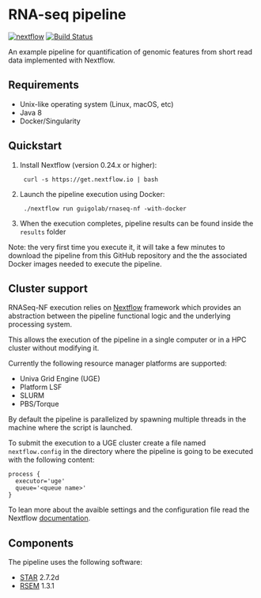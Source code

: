 # RNA-seq pipeline

[![nextflow](https://img.shields.io/badge/nextflow-%E2%89%A50.24.0-brightgreen.svg)](http://nextflow.io)
[![Build Status](https://travis-ci.org/guigolab/rnaseq-nf.svg?branch=master)](https://travis-ci.org/guigolab/rnaseq-nf)

An example pipeline for quantification of genomic features from short read data implemented with Nextflow.

## Requirements 

* Unix-like operating system (Linux, macOS, etc)
* Java 8
* Docker/Singularity

## Quickstart 

1. Install Nextflow (version 0.24.x or higher):
      
        curl -s https://get.nextflow.io | bash

3. Launch the pipeline execution using Docker: 

        ./nextflow run guigolab/rnaseq-nf -with-docker
        
4. When the execution completes, pipeline results can be found inside the `results` folder
	
Note: the very first time you execute it, it will take a few minutes to download the pipeline from this GitHub repository and the the associated Docker images needed to execute the pipeline.  

## Cluster support

RNASeq-NF execution relies on [Nextflow](http://www.nextflow.io) framework which provides an abstraction between the pipeline functional logic and the underlying processing system.

This allows the execution of the pipeline in a single computer or in a HPC cluster without modifying it.

Currently the following resource manager platforms are supported:

  + Univa Grid Engine (UGE)
  + Platform LSF
  + SLURM
  + PBS/Torque


By default the pipeline is parallelized by spawning multiple threads in the machine where the script is launched.

To submit the execution to a UGE cluster create a file named `nextflow.config` in the directory where the pipeline is going to be executed with the following content:

    process {
      executor='uge'
      queue='<queue name>'
    }

To lean more about the avaible settings and the configuration file read the Nextflow [documentation](http://www.nextflow.io/docs/latest/config.html).


## Components 

The pipeline uses the following software: 

* [STAR](https://github.com/alexdobin/STAR/) 2.7.2d
* [RSEM](https://github.com/deweylab/RSEM/) 1.3.1

